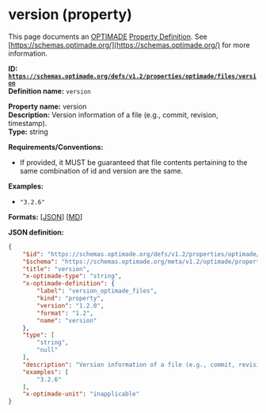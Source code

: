 # version (property)

This page documents an [OPTIMADE](https://www.optimade.org/) [Property Definition](https://schemas.optimade.org/#definitions). See [https://schemas.optimade.org/](https://schemas.optimade.org/) for more information.

**ID: [`https://schemas.optimade.org/defs/v1.2/properties/optimade/files/version`](https://schemas.optimade.org/defs/v1.2/properties/optimade/files/version.md)**  
**Definition name:** `version`

**Property name:** version  
**Description:** Version information of a file (e.g., commit, revision, timestamp).  
**Type:** string  

**Requirements/Conventions:**

- If provided, it MUST be guaranteed that file contents pertaining to the same combination of id and version are the same.

**Examples:**

- `"3.2.6"`

**Formats:** [[JSON](version.json)] [[MD](version.md)]

**JSON definition:**

``` json
{
    "$id": "https://schemas.optimade.org/defs/v1.2/properties/optimade/files/version",
    "$schema": "https://schemas.optimade.org/meta/v1.2/optimade/property_definition.json",
    "title": "version",
    "x-optimade-type": "string",
    "x-optimade-definition": {
        "label": "version_optimade_files",
        "kind": "property",
        "version": "1.2.0",
        "format": "1.2",
        "name": "version"
    },
    "type": [
        "string",
        "null"
    ],
    "description": "Version information of a file (e.g., commit, revision, timestamp).\n\n**Requirements/Conventions:**\n\n- If provided, it MUST be guaranteed that file contents pertaining to the same combination of id and version are the same.",
    "examples": [
        "3.2.6"
    ],
    "x-optimade-unit": "inapplicable"
}
```